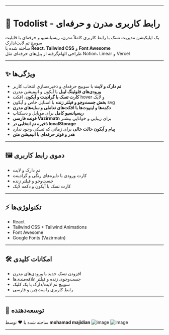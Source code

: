 

---

# 📝 Todolist - رابط کاربری مدرن و حرفه‌ای

یک اپلیکیشن مدیریت تسک با رابط کاربری کاملاً مدرن، ریسپانسیو و حرفه‌ای با قابلیت سوییچ تم لایت/دارک  
ساخته شده با **React**، **Tailwind CSS** و **Font Awesome**  
طراحی الهام‌گرفته از پنل‌های حرفه‌ای مثل Notion، Linear و Vercel

---

## ✨ ویژگی‌ها

- **تم دارک و لایت** با سوییچ حرفه‌ای و ذخیره‌سازی انتخاب کاربر
- **ورودی‌های فلوئینگ لیبل** با آیکون و انیمیشن مدرن
- **کارت تسک با گرادینت و آیکون**، افکت hover و لایک
- **بخش جست‌وجو و فیلتر زنده** با استایل خاص و آیکون svg
- **دکمه‌ها و اینپوت‌ها با افکت‌های تعاملی و سایه‌های مدرن**
- **ریسپانسیو کامل** برای موبایل و دسکتاپ
- **فونت فارسی Vazirmatn** برای زیبایی و خوانایی بیشتر
- **ذخیره تم انتخابی در localStorage**
- **پیام و آیکون حالت خالی** برای زمانی که تسکی وجود ندارد
- **هدر و فوتر حرفه‌ای با انیمیشن متن**

---

## 🖼️ دموی رابط کاربری

- تم دارک و لایت
- کارت ورودی با دایره‌های رنگی و گرادینت
- جست‌وجو و فیلتر زنده
- کارت تسک با آیکون و دکمه لایک

---

## ⚡ تکنولوژی‌ها

- React
- Tailwind CSS + Tailwind Animations
- Font Awesome
- Google Fonts (Vazirmatn)

---

## 🛠️ امکانات کلیدی

- افزودن تسک جدید با ورودی‌های مدرن
- جست‌وجوی زنده و فیلتر علاقه‌مندی‌ها
- سوییچ تم لایت/دارک با یک کلیک
- رابط کاربری راست‌چین و فارسی

---

## 👤 توسعه‌دهنده

ساخته شده با ❤️ توسط **mohamad majidian**
![image](https://github.com/user-attachments/assets/a188118b-5b87-43ce-bd01-c32235b0a89f)
![image](https://github.com/user-attachments/assets/d3ab11dc-a303-4dd5-9201-c4be392bb75e)

---

